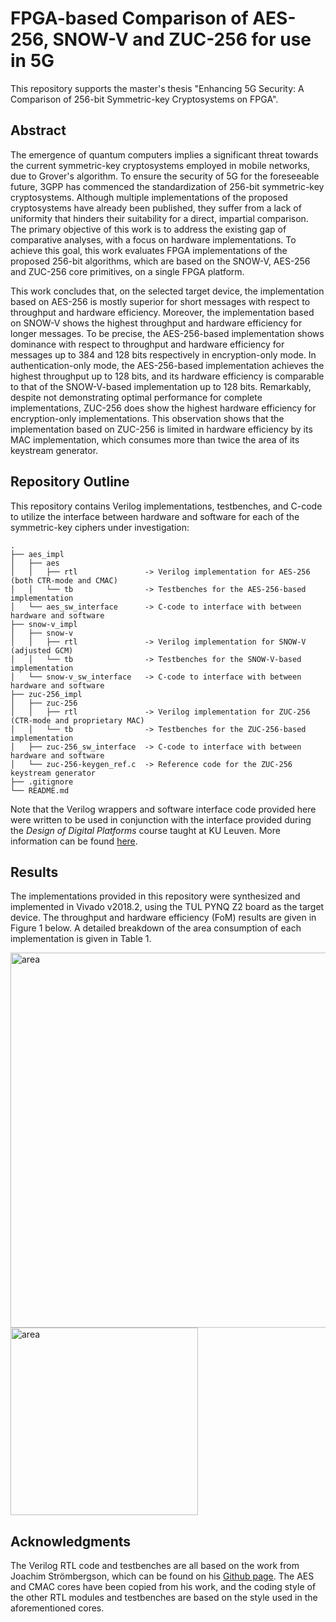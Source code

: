 # FPGA-based Comparison of AES-256, SNOW-V and ZUC-256 for use in 5G
This repository supports the master's thesis "Enhancing 5G Security: A Comparison of 256-bit Symmetric-key Cryptosystems on FPGA".

## Abstract
The emergence of quantum computers implies a significant threat towards the current symmetric-key cryptosystems employed in mobile networks, due to Grover's algorithm. To ensure the security of 5G for the foreseeable future, 3GPP has commenced the standardization of 256-bit symmetric-key cryptosystems. Although multiple implementations of the proposed cryptosystems have already been published, they suffer from a lack of uniformity that hinders their suitability for a direct, impartial comparison. The primary objective of this work is to address the existing gap of comparative analyses, with a focus on hardware implementations. To achieve this goal, this work evaluates FPGA implementations of the proposed 256-bit algorithms, which are based on the SNOW-V, AES-256 and ZUC-256 core primitives, on a single FPGA platform. 

This work concludes that, on the selected target device, the implementation based on AES-256 is mostly superior for short messages with respect to throughput and hardware efficiency. Moreover, the implementation based on SNOW-V shows the highest throughput and hardware efficiency for longer messages. To be precise, the AES-256-based implementation shows dominance with respect to throughput and hardware efficiency for messages up to 384 and 128 bits respectively in encryption-only mode. In authentication-only mode, the AES-256-based implementation achieves the highest throughput up to 128 bits, and its hardware efficiency is comparable to that of the SNOW-V-based implementation up to 128 bits. Remarkably, despite not demonstrating optimal performance for complete implementations, ZUC-256 does show the highest hardware efficiency for encryption-only implementations. This observation shows that the implementation based on ZUC-256 is limited in hardware efficiency by its MAC implementation, which consumes more than twice the area of its keystream generator.

## Repository Outline
This repository contains Verilog implementations, testbenches, and C-code to utilize the interface between hardware and software for each of the symmetric-key ciphers under investigation:
```
.
├── aes_impl
│   ├── aes
│   │   ├── rtl               -> Verilog implementation for AES-256 (both CTR-mode and CMAC)
│   │   └── tb                -> Testbenches for the AES-256-based implementation
│   └── aes_sw_interface      -> C-code to interface with between hardware and software
├── snow-v_impl
│   ├── snow-v
│   │   ├── rtl               -> Verilog implementation for SNOW-V (adjusted GCM)
│   │   └── tb                -> Testbenches for the SNOW-V-based implementation
│   └── snow-v_sw_interface   -> C-code to interface with between hardware and software
├── zuc-256_impl
│   ├── zuc-256
│   │   ├── rtl               -> Verilog implementation for ZUC-256 (CTR-mode and proprietary MAC)
│   │   └── tb                -> Testbenches for the ZUC-256-based implementation
│   ├── zuc-256_sw_interface  -> C-code to interface with between hardware and software
│   └── zuc-256-keygen_ref.c  -> Reference code for the ZUC-256 keystream generator
├── .gitignore
└── README.md
```

Note that the Verilog wrappers and software interface code provided here were written to be used in conjunction with the interface provided during the _Design of Digital Platforms_ course taught at KU Leuven. More information can be found [here](https://www.esat.kuleuven.be/cosic/publications/article-2945.pdf).

## Results
The implementations provided in this repository were synthesized and implemented in Vivado v2018.2, using the TUL PYNQ Z2 board as the target device. The throughput and hardware efficiency (FoM) results are given in Figure 1 below. A detailed breakdown of the area consumption of each implementation is given in Table 1.

<img src="https://github.com/RyanDeKoninck/256-bit_crypto_5G/assets/55997625/23bf517f-d076-4288-a6c2-04360483031c" alt="area" width="600" />

<img src="https://github.com/RyanDeKoninck/256-bit_crypto_5G/assets/55997625/6714b79d-aeeb-4536-85f2-609be314df80" alt="area" width="300" />


[//]: # (## Badges)
[//]: # (On some READMEs, you may see small images that convey metadata, such as whether or not all the tests are passing for the project. You can use Shields to add some to your README. Many services also have instructions for adding a badge.)

[//]: # (## Visuals)
[//]: # (Depending on what you are making, it can be a good idea to include screenshots or even a video -you'll frequently see GIFs rather than actual videos-. Tools like ttygif can help, but check out Asciinema for a more sophisticated method.)

[//]: # (## Installation
Within a particular ecosystem, there may be a common way of installing things, such as using Yarn, NuGet, or Homebrew. However, consider the possibility that whoever is reading your README is a novice and would like more guidance. Listing specific steps helps remove ambiguity and gets people to using your project as quickly as possible. If it only runs in a specific context like a particular programming language version or operating system or has dependencies that have to be installed manually, also add a Requirements subsection.)

[//]: # (## Usage)
[//]: # (Use examples liberally, and show the expected output if you can. It's helpful to have inline the smallest example of usage that you can demonstrate, while providing links to more sophisticated examples if they are too long to reasonably include in the README.)

## Acknowledgments
The Verilog RTL code and testbenches are all based on the work from Joachim Strömbergson, which can be found on his [Github page](https://github.com/secworks). The AES and CMAC cores have been copied from his work, and the coding style of the other RTL modules and testbenches are based on the style used in the aforementioned cores.

[//]: # (## License)
[//]: # (KU Leuven License?)

[//]: # (## Project status)
[//]: # (...)
